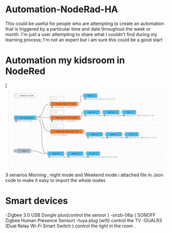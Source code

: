 # Automation-NodeRad-HA
This could be useful for people who are attempting to create an automation that is triggered by a particular time and date throughout the week or month. I'm just a user attempting to share what I couldn't find during my learning process; I'm not an expert but i am sure this could be a good start 
# Automation my kidsroom in NodeRed 
[![Screenshot of the frontend](https://raw.githubusercontent.com/hatemsms/Automation-NodeRad-HA/refs/heads/main/Screenshot%202025-02-23%20110100.png)

3 senarios Morning , night mode and Weekend mode 
i attached file in Json code to make it easy to import the whole nodes

# Smart devices
-Zigbee 3.0 USB Dongle plus(control the sensor )
-snzb-06p ( SONOFF Zigbee Human Presence Sensor) 
-tuya plug (wifi) control the TV
-DUALR3 (Dual Relay Wi-Fi Smart Switch ) control the light in the room .




